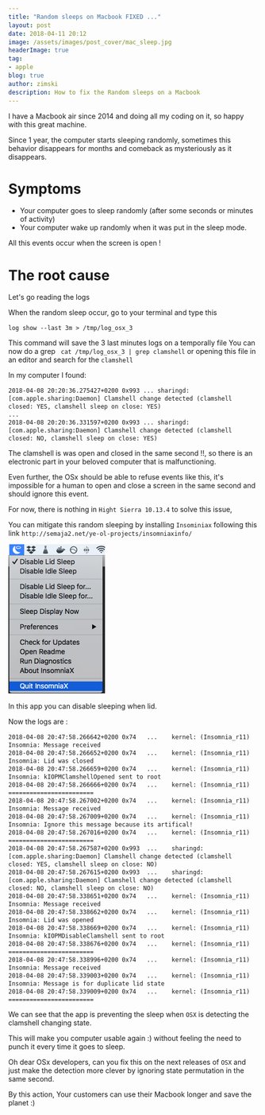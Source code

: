 ```yaml
---
title: "Random sleeps on Macbook FIXED ..."
layout: post
date: 2018-04-11 20:12
image: /assets/images/post_cover/mac_sleep.jpg
headerImage: true
tag:
- apple
blog: true
author: zimski
description: How to fix the Random sleeps on a Macbook
---
```


I have a Macbook air since 2014 and doing all my coding on it, so happy with this great machine.

Since 1 year, the computer starts sleeping randomly, sometimes this behavior disappears for months and comeback as mysteriously as it disappears.

# Symptoms
- Your computer goes to sleep randomly (after some seconds or minutes of activity)
- Your computer wake up randomly when it was put in the sleep mode.

All this events occur when the screen is open !

# The root cause
Let's go reading the logs

When the random sleep occur, go to your terminal and type this

```
log show --last 3m > /tmp/log_osx_3
```

This command will save the 3 last minutes logs on a temporally file
You can now do a grep ` cat /tmp/log_osx_3 | grep clamshell` or opening this file in an editor and search for the `clamshell`

In my computer I found:

```shell
2018-04-08 20:20:36.275427+0200 0x993 ... sharingd: [com.apple.sharing:Daemon] Clamshell change detected (clamshell closed: YES, clamshell sleep on close: YES)
...
2018-04-08 20:20:36.331597+0200 0x993 ... sharingd: [com.apple.sharing:Daemon] Clamshell change detected (clamshell closed: NO, clamshell sleep on close: YES)
```

The clamshell is was open and closed in the same second !!, so there is an electronic part in your beloved computer that is malfunctioning.

Even further, the OSx should be able to refuse events like this, it's impossible for a human to open and close a screen in the same second
and should ignore this event.

For now, there is nothing in `Hight Sierra 10.13.4` to solve this issue,

You can mitigate this random sleeping by installing `Insominiax` following this link `http://semaja2.net/ye-ol-projects/insomniaxinfo/`

![disable sleep when lid](/assets/images/post_cover/mac_sleep_1.png)

In this app you can disable sleeping when lid.

Now the logs are :
```
2018-04-08 20:47:58.266642+0200 0x74   ...    kernel: (Insomnia_r11) Insomnia: Message received
2018-04-08 20:47:58.266652+0200 0x74   ...    kernel: (Insomnia_r11) Insomnia: Lid was closed
2018-04-08 20:47:58.266659+0200 0x74   ...    kernel: (Insomnia_r11) Insomnia: kIOPMClamshellOpened sent to root
2018-04-08 20:47:58.266666+0200 0x74   ...    kernel: (Insomnia_r11) ========================
2018-04-08 20:47:58.267002+0200 0x74   ...    kernel: (Insomnia_r11) Insomnia: Message received
2018-04-08 20:47:58.267009+0200 0x74   ...    kernel: (Insomnia_r11) Insomnia: Ignore this message because its artifical!
2018-04-08 20:47:58.267016+0200 0x74   ...    kernel: (Insomnia_r11) ========================
2018-04-08 20:47:58.267587+0200 0x993  ...    sharingd: [com.apple.sharing:Daemon] Clamshell change detected (clamshell closed: YES, clamshell sleep on close: NO)
2018-04-08 20:47:58.267615+0200 0x993  ...    sharingd: [com.apple.sharing:Daemon] Clamshell change detected (clamshell closed: NO, clamshell sleep on close: NO)
2018-04-08 20:47:58.338651+0200 0x74   ...    kernel: (Insomnia_r11) Insomnia: Message received
2018-04-08 20:47:58.338662+0200 0x74   ...    kernel: (Insomnia_r11) Insomnia: Lid was opened
2018-04-08 20:47:58.338669+0200 0x74   ...    kernel: (Insomnia_r11) Insomnia: kIOPMDisableClamshell sent to root
2018-04-08 20:47:58.338676+0200 0x74   ...    kernel: (Insomnia_r11) ========================
2018-04-08 20:47:58.338996+0200 0x74   ...    kernel: (Insomnia_r11) Insomnia: Message received
2018-04-08 20:47:58.339003+0200 0x74   ...    kernel: (Insomnia_r11) Insomnia: Message is for duplicate lid state
2018-04-08 20:47:58.339009+0200 0x74   ...    kernel: (Insomnia_r11) ========================
```

We can see that the app is preventing the sleep when `OSX` is detecting the clamshell changing state.

This will make you computer usable again :) without feeling the need to punch it every time it goes to sleep.


Oh dear OSx developers, can you fix this on the next releases of `OSX` and just make the detection more clever by ignoring state permutation in the same second.

By this action, Your customers can use their Macbook longer and save the planet :)

